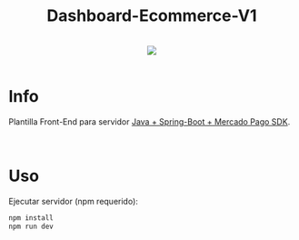 <div align="center"><h1>Dashboard-Ecommerce-V1</h1></div>

<br>
<div align="center">
    <a href="https://github.com/flipps12">
        <img src="https://skillicons.dev/icons?i=react,tailwind,vite" /><br />
    </a>
</div>
<br>

<div><h1>Info</h1></div>

Plantilla Front-End para servidor [Java + Spring-Boot + Mercado Pago SDK](https://github.com/flipps12/backend-shop-microservice-v1).

<br>
<div><h1>Uso</h1></div>

Ejecutar servidor (npm requerido):

```bash
npm install
npm run dev
```
